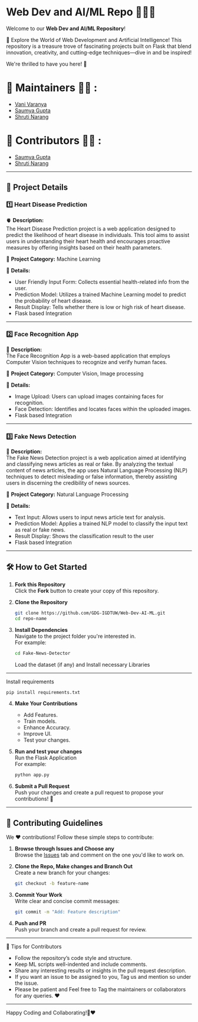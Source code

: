 # Web Dev and AI/ML Repo 🤖👩‍💻


Welcome to our **Web Dev and AI/ML Repository**! 

🚀 Explore the World of Web Development and Artificial Intelligence! This repository is a treasure trove of fascinating projects built on Flask that blend innovation, creativity, and cutting-edge techniques—dive in and be inspired! 

We're thrilled to have you here! 🌟 

# 🙌 Maintainers 👩‍💻 :

- [Vani Varanya](https://github.com/vanivaranya)
- [Saumya Gupta](https://github.com/ISaumya1011)
- [Shruti Narang](https://github.com/Shruti-Narang)

# 🙌 Contributors 👩‍💻 :

- [Saumya Gupta](https://github.com/ISaumya1011)
- [Shruti Narang](https://github.com/Shruti-Narang)

---

## 📂 Project Details  

### 1️⃣ **Heart Disease Prediction** 
 
🫀 **Description:**  
The Heart Disease Prediction project is a web application designed to predict the likelihood of heart disease in individuals. This tool aims to assist users in understanding their heart health and encourages proactive measures by offering insights based on their health parameters.

👾 **Project Category:** 
Machine Learning

🌟 **Details:**  
- User Friendly Input Form: Collects essential health-related info from the user.
- Prediction Model: Utilizes a trained Machine Learning model to predict the probability of heart disease.
- Result Display: Tells whether there is low or high risk of heart disease.
- Flask based Integration

---

### 2️⃣ **Face Recognition App**  

👶 **Description:**  
 The Face Recognition App is a web-based application that employs Computer Vision techniques to recognize and verify human faces. 

👾 **Project Category:** 
Computer Vision, Image processing

🌟 **Details:**  
- Image Upload: Users can upload images containing faces for recognition.
- Face Detection: Identifies and locates faces within the uploaded images.
- Flask based Integration

---

### 3️⃣ **Fake News Detection** 
 
📰 **Description:**  
The Fake News Detection project is a web application aimed at identifying and classifying news articles as real or fake. By analyzing the textual content of news articles, the app uses Natural Language Processing (NLP) techniques to detect misleading or false information, thereby assisting users in discerning the credibility of news sources. 

👾 **Project Category:** 
Natural Language Processing

🌟 **Details:**  
- Text Input: Allows users to input news article text for analysis.
- Prediction Model: Applies a trained NLP model to classify the input text as real or fake news.
- Result Display: Shows the classification result to the user
- Flask based Integration

---

## 🛠️ How to Get Started  

1. **Fork this Repository**  
   Click the **Fork** button to create your copy of this repository.  

2. **Clone the Repository**  
   ```bash  
   git clone https://github.com/GDG-IGDTUW/Web-Dev-AI-ML.git  
   cd repo-name  
   ```  

3. **Install Dependencies**  
   Navigate to the project folder you're interested in.  
   For example:  
   ```bash  
   cd Fake-News-Detector
   ```  
   Load the dataset (if any) and Install necessary Libraries

---

   Install requirements

   ```bash  
   pip install requirements.txt
   ```     

4. **Make Your Contributions**  
   - Add Features.
   - Train models.
   - Enhance Accuracy.
   - Improve UI.
   - Test your changes.  

5. **Run and test your changes**  
   Run the Flask Application  
   For example:  
   ```bash  
   python app.py
   ```  

6. **Submit a Pull Request**  
   Push your changes and create a pull request to propose your contributions! 🎉  

---

## 🤝 Contributing Guidelines  

We ❤️ contributions! Follow these simple steps to contribute:  

1. **Browse through Issues and Choose any**  
   Browse the [Issues](#) tab and comment on the one you'd like to work on.  

2. **Clone the Repo, Make changes and Branch Out**  
   Create a new branch for your changes:  
   ```bash  
   git checkout -b feature-name  
   ```  

3. **Commit Your Work**  
   Write clear and concise commit messages:  
   ```bash  
   git commit -m "Add: Feature description"  
   ```  

4. **Push and PR**  
   Push your branch and create a pull request for review.  

---

🌟 Tips for Contributors
 - Follow the repository’s code style and structure.
 - Keep ML scripts well-indented and include comments.
 - Share any interesting results or insights in the pull request description.
 - If you want an issue to be assigned to you, Tag us and mention so under the issue.
 - Please be patient and Feel free to Tag the maintainers or collaborators for any queries. ❤️

---

Happy Coding and Collaborating!🚀❤️
